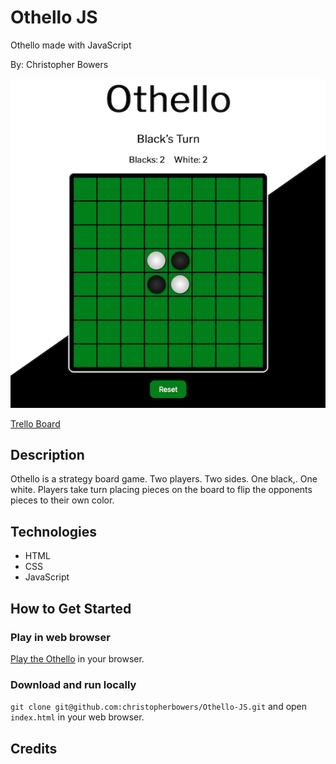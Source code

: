 # Othello JS
Othello made with JavaScript

By: Christopher Bowers

![](resources/othello-screenshot.png)

[Trello Board](https://trello.com/b/DHE5hvNf)

## Description

Othello is a strategy board game. Two players. Two sides. One black,. One white. Players take turn placing pieces on the board to flip the opponents pieces to their own color.

## Technologies

 * HTML 
 * CSS
 * JavaScript

## How to Get Started

### Play in web browser

[Play the Othello](http://smart-trick.surge.sh) in your browser. 

### Download and run locally

`git clone git@github.com:christopherbowers/Othello-JS.git` and open `index.html` in your web browser.

## Credits

